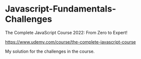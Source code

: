 # Javascript-Fundamentals-Challenges

The Complete JavaScript Course 2022: From Zero to Expert!

https://www.udemy.com/course/the-complete-javascript-course 

My solution for the challenges in the course.
